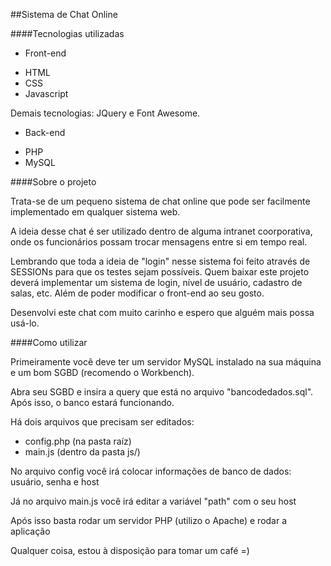 ##Sistema de Chat Online

####Tecnologias utilizadas

- Front-end

* HTML
* CSS
* Javascript

Demais tecnologias: JQuery e Font Awesome.

- Back-end

* PHP
* MySQL

####Sobre o projeto

Trata-se de um pequeno sistema de chat online que pode ser facilmente implementado em qualquer sistema web.

A ideia desse chat é ser utilizado dentro de alguma intranet coorporativa, onde os funcionários possam trocar mensagens entre si em tempo real.

Lembrando que toda a ideia de "login" nesse sistema foi feito através de SESSIONs para que os testes sejam possíveis. Quem baixar este projeto deverá implementar um sistema de login, nível de usuário, cadastro de salas, etc. Além de poder modificar o front-end ao seu gosto.

Desenvolvi este chat com muito carinho e espero que alguém mais possa usá-lo.

####Como utilizar

Primeiramente você deve ter um servidor MySQL instalado na sua máquina e um bom SGBD (recomendo o Workbench).

Abra seu SGBD e insira a query que está no arquivo "bancodedados.sql". Após isso, o banco estará funcionando.

Há dois arquivos que precisam ser editados:

 - config.php (na pasta raíz)
 - main.js (dentro da pasta js/)
 
 No arquivo config você irá colocar informações de banco de dados: usuário, senha e host
 
 Já no arquivo main.js você irá editar a variável "path" com o seu host
 
 Após isso basta rodar um servidor PHP (utilizo o Apache) e rodar a aplicação
 
 
 Qualquer coisa, estou à disposição para tomar um café =)